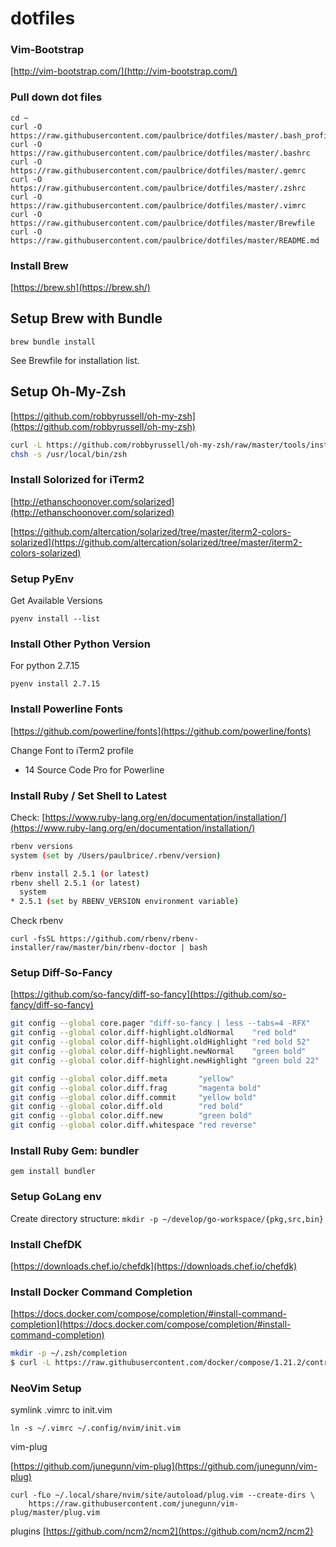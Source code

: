 # dotfiles

### Vim-Bootstrap

[http://vim-bootstrap.com/](http://vim-bootstrap.com/)

### Pull down dot files

```
cd ~
curl -O https://raw.githubusercontent.com/paulbrice/dotfiles/master/.bash_profile
curl -O https://raw.githubusercontent.com/paulbrice/dotfiles/master/.bashrc
curl -O https://raw.githubusercontent.com/paulbrice/dotfiles/master/.gemrc
curl -O https://raw.githubusercontent.com/paulbrice/dotfiles/master/.zshrc
curl -O https://raw.githubusercontent.com/paulbrice/dotfiles/master/.vimrc
curl -O https://raw.githubusercontent.com/paulbrice/dotfiles/master/Brewfile
curl -O https://raw.githubusercontent.com/paulbrice/dotfiles/master/README.md
```

### Install Brew

[https://brew.sh](https://brew.sh/)

## Setup Brew with Bundle

`brew bundle install`

See Brewfile for installation list.

## Setup Oh-My-Zsh

[https://github.com/robbyrussell/oh-my-zsh](https://github.com/robbyrussell/oh-my-zsh)

``` bash
curl -L https://github.com/robbyrussell/oh-my-zsh/raw/master/tools/install.sh | sh
chsh -s /usr/local/bin/zsh
```

### Install Solorized for iTerm2

[http://ethanschoonover.com/solarized](http://ethanschoonover.com/solarized)

[https://github.com/altercation/solarized/tree/master/iterm2-colors-solarized](https://github.com/altercation/solarized/tree/master/iterm2-colors-solarized)

### Setup PyEnv

Get Available Versions

`pyenv install --list`

### Install Other Python Version

For python 2.7.15

`pyenv install 2.7.15`

### Install Powerline Fonts

[https://github.com/powerline/fonts](https://github.com/powerline/fonts)

Change Font to iTerm2 profile

- 14 Source Code Pro for Powerline

### Install Ruby / Set Shell to Latest

Check: [https://www.ruby-lang.org/en/documentation/installation/](https://www.ruby-lang.org/en/documentation/installation/)

``` bash
rbenv versions
system (set by /Users/paulbrice/.rbenv/version)

rbenv install 2.5.1 (or latest)
rbenv shell 2.5.1 (or latest)
  system
* 2.5.1 (set by RBENV_VERSION environment variable)
```

Check rbenv

`curl -fsSL https://github.com/rbenv/rbenv-installer/raw/master/bin/rbenv-doctor | bash`

### Setup Diff-So-Fancy

[https://github.com/so-fancy/diff-so-fancy](https://github.com/so-fancy/diff-so-fancy)

``` bash
git config --global core.pager "diff-so-fancy | less --tabs=4 -RFX"
git config --global color.diff-highlight.oldNormal    "red bold"
git config --global color.diff-highlight.oldHighlight "red bold 52"
git config --global color.diff-highlight.newNormal    "green bold"
git config --global color.diff-highlight.newHighlight "green bold 22"

git config --global color.diff.meta       "yellow"
git config --global color.diff.frag       "magenta bold"
git config --global color.diff.commit     "yellow bold"
git config --global color.diff.old        "red bold"
git config --global color.diff.new        "green bold"
git config --global color.diff.whitespace "red reverse"
```

### Install Ruby Gem: bundler

`gem install bundler`

### Setup GoLang env

Create directory structure: `mkdir -p ~/develop/go-workspace/{pkg,src,bin}`


### Install ChefDK

[https://downloads.chef.io/chefdk](https://downloads.chef.io/chefdk)

### Install Docker Command Completion

[https://docs.docker.com/compose/completion/#install-command-completion](https://docs.docker.com/compose/completion/#install-command-completion)

``` bash
mkdir -p ~/.zsh/completion
$ curl -L https://raw.githubusercontent.com/docker/compose/1.21.2/contrib/completion/zsh/_docker-compose > ~/.zsh/completion/_docker-compose
```

### NeoVim Setup

symlink .vimrc to init.vim

`ln -s ~/.vimrc ~/.config/nvim/init.vim`

vim-plug

[https://github.com/junegunn/vim-plug](https://github.com/junegunn/vim-plug)
```
curl -fLo ~/.local/share/nvim/site/autoload/plug.vim --create-dirs \
    https://raw.githubusercontent.com/junegunn/vim-plug/master/plug.vim
```

plugins
[https://github.com/ncm2/ncm2](https://github.com/ncm2/ncm2)
